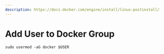 ```yaml
---
description: https://docs.docker.com/engine/install/linux-postinstall/
---
```


# Add User to Docker Group

```
sudo usermod -aG docker $USER
```
